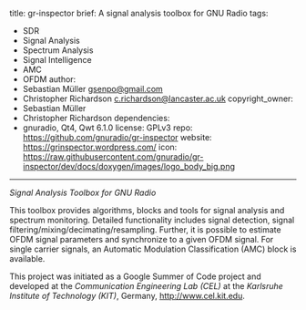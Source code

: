 title: gr-inspector
brief: A signal analysis toolbox for GNU Radio
tags:
  - SDR
  - Signal Analysis
  - Spectrum Analysis
  - Signal Intelligence
  - AMC
  - OFDM
author:
  - Sebastian Müller <gsenpo@gmail.com>
  - Christopher Richardson <c.richardson@lancaster.ac.uk>
copyright_owner:
  - Sebastian Müller
  - Christopher Richardson
dependencies:
  - gnuradio, Qt4, Qwt 6.1.0
license: GPLv3
repo: https://github.com/gnuradio/gr-inspector
website: https://grinspector.wordpress.com/
icon: https://raw.githubusercontent.com/gnuradio/gr-inspector/dev/docs/doxygen/images/logo_body_big.png
---
*Signal Analysis Toolbox for GNU Radio*

This toolbox provides algorithms, blocks and tools for signal analysis and
spectrum monitoring. Detailed functionality includes signal detection,
signal filtering/mixing/decimating/resampling. Further, it is possible
to estimate OFDM signal parameters and synchronize to a given OFDM signal.
For single carrier signals, an Automatic Modulation Classification (AMC) 
block is available.

This project was initiated as a Google Summer of Code project and developed at the *Communication Engineering Lab (CEL)* at the *Karlsruhe Institute of Technology (KIT)*, Germany, <http://www.cel.kit.edu>.
